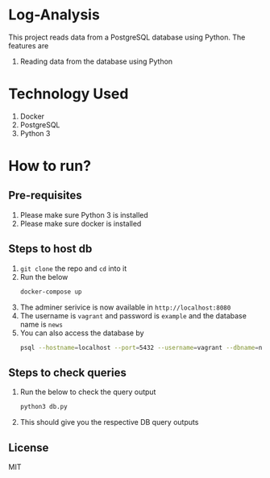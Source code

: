 # Log-Analysis
This project reads data from a PostgreSQL database using Python. The features are
1. Reading data from the database using Python

# Technology Used
1. Docker
2. PostgreSQL
3. Python 3

# How to run?

## Pre-requisites
1. Please make sure Python 3 is installed
4. Please make sure docker is installed


## Steps to host db

1. `git clone` the repo and `cd` into it
2. Run the below
    ```sh
    docker-compose up
    ```
3. The adminer serivice is now available in `http://localhost:8080`
4. The username is `vagrant` and password is `example` and the database name is `news`
5. You can also access the database by
    ```sh
    psql --hostname=localhost --port=5432 --username=vagrant --dbname=news
    ```
## Steps to check queries

1. Run the below to check the query output
    ```sh
    python3 db.py
    ```
2. This should give you the respective DB query outputs

License
----

MIT